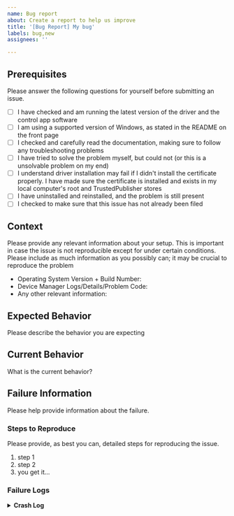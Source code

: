 ```yaml
---
name: Bug report
about: Create a report to help us improve
title: '[Bug Report] My bug'
labels: bug,new
assignees: ''

---
```


## Prerequisites

Please answer the following questions for yourself before submitting an issue.

- [ ] I have checked and am running the latest version of the driver and the control app software
- [ ] I am using a supported version of Windows, as stated in the README on the front page
- [ ] I checked and carefully read the documentation, making sure to follow any troubleshooting problems
- [ ] I have tried to solve the problem myself, but could not (or this is a unsolvable problem on my end)
- [ ] I understand driver installation may fail if I didn't install the certificate properly. I have made sure the certificate is installed and exists in my local computer's root and TrustedPublisher stores
- [ ] I have uninstalled and reinstalled, and the problem is still present
- [ ] I checked to make sure that this issue has not already been filed

## Context

Please provide any relevant information about your setup. This is important in case the issue is not reproducible except for under certain conditions. Please include as much information as you possibly can; it may be crucial to reproduce the problem

* Operating System Version + Build Number:
* Device Manager Logs/Details/Problem Code:
* Any other relevant information:

## Expected Behavior

Please describe the behavior you are expecting

## Current Behavior

What is the current behavior?

## Failure Information

Please help provide information about the failure.

### Steps to Reproduce

Please provide, as best you can, detailed steps for reproducing the issue.

1. step 1
2. step 2
3. you get it...

### Failure Logs

<!-- Please include any relevant log snippets or files here. Go to the [Debugging or Reporting Crashes](https://github.com/MolotovCherry/virtual-display-rs#debugging-or-reporting-crashes) section and follow the instructions to see if there are any crash logs. If there are, please include them -->

<details><summary><strong>Crash Log</strong></summary>
<p>

```
<PUT LOGS HERE>
```

</p>
</details>
